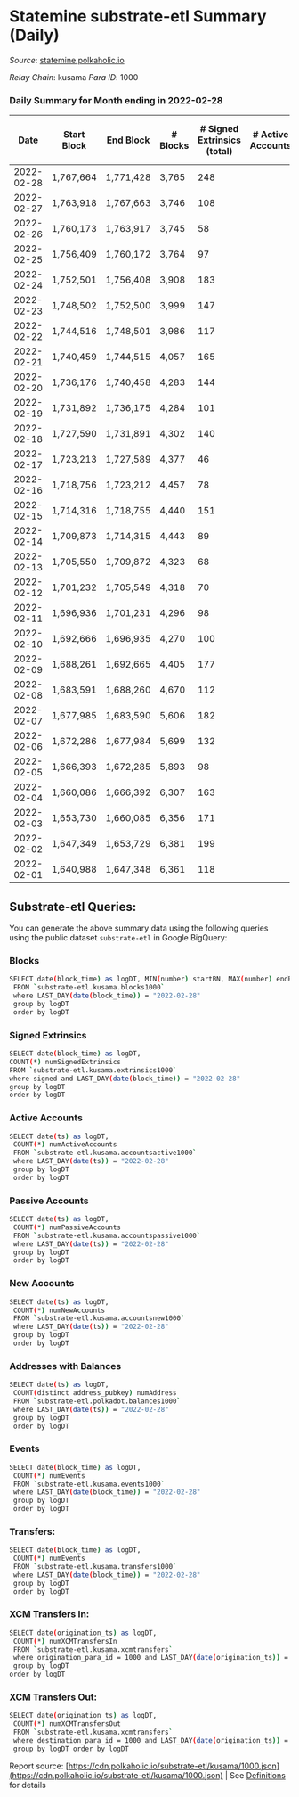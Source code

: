 # Statemine substrate-etl Summary (Daily)

_Source_: [statemine.polkaholic.io](https://statemine.polkaholic.io)

*Relay Chain*: kusama
*Para ID*: 1000



### Daily Summary for Month ending in 2022-02-28


| Date | Start Block | End Block | # Blocks | # Signed Extrinsics (total) | # Active Accounts | # Passive | # New | # Addresses with Balances | # Events | # Transfers | # XCM Transfers In | # XCM Transfers Out | Issues | 
| ---- | ----------- | --------- | -------- | --------------------------- | ----------------- | --------- | ----- | ------------------------- | -------- | ----------- | ------------------ | ------------------- | ------ |
| 2022-02-28 | 1,767,664 | 1,771,428 | 3,765 | 248 |  |  |  | 20,895 | 10,115 | 1,631 ($214,792.20) | 13 ($104.22) | 8 ($559,586.45) |  |
| 2022-02-27 | 1,763,918 | 1,767,663 | 3,746 | 108 |  |  |  | 20,869 | 9,573 | 1,550 ($759,192.88) | 19 ($228.18) | 18 ($22,152.09) |  |
| 2022-02-26 | 1,760,173 | 1,763,917 | 3,745 | 58 |  |  |  | 20,847 | 8,703 | 938 ($372,796.42) | 9 ($56.49) | 9 ($16,259.81) |  |
| 2022-02-25 | 1,756,409 | 1,760,172 | 3,764 | 97 |  |  |  | 20,837 | 15,066 | 2,632 ($542,659.56) | 12 ($537.00) | 15 ($45,529.72) |  |
| 2022-02-24 | 1,752,501 | 1,756,408 | 3,908 | 183 |  |  |  |  | 17,749 | 2,292 ($494,739.29) | 24 ($2,447.63) | 28 ($58,440.71) |  |
| 2022-02-23 | 1,748,502 | 1,752,500 | 3,999 | 147 |  |  |  | 19,553 | 10,679 | 1,945 ($145,333.53) | 19 ($996.96) | 21 ($55,402.90) |  |
| 2022-02-22 | 1,744,516 | 1,748,501 | 3,986 | 117 |  |  |  | 19,524 | 10,196 | 1,709 ($144,705.53) | 9 ($180.88) | 23 ($39,003.44) |  |
| 2022-02-21 | 1,740,459 | 1,744,515 | 4,057 | 165 |  |  |  | 19,506 | 10,631 | 1,827 ($305,280.62) | 16 ($2,954.72) | 19 ($123,338.63) |  |
| 2022-02-20 | 1,736,176 | 1,740,458 | 4,283 | 144 |  |  |  | 19,488 | 10,950 | 1,740 ($248,385.48) | 17 ($95.61) | 23 ($93,617.24) |  |
| 2022-02-19 | 1,731,892 | 1,736,175 | 4,284 | 101 |  |  |  | 19,469 | 10,531 | 1,491 ($97,356.83) | 12 ($66.08) | 27 ($42,075.57) |  |
| 2022-02-18 | 1,727,590 | 1,731,891 | 4,302 | 140 |  |  |  | 19,454 | 11,255 | 1,928 ($135,914.80) | 20 ($456.19) | 27 ($79,804.20) |  |
| 2022-02-17 | 1,723,213 | 1,727,589 | 4,377 | 46 |  |  |  |  | 9,783 | 794 ($10,760.48) | 5 ($2,677.28) | 9 ($36,618.55) |  |
| 2022-02-16 | 1,718,756 | 1,723,212 | 4,457 | 78 |  |  |  | 19,412 | 10,776 | 1,401 ($5,590.08) | 17 ($8,715.24) | 6 ($1,928.11) |  |
| 2022-02-15 | 1,714,316 | 1,718,755 | 4,440 | 151 |  |  |  | 19,384 | 12,669 | 1,883 ($2,395.34) | 6 ($207.94) | 7 ($22.99) |  |
| 2022-02-14 | 1,709,873 | 1,714,315 | 4,443 | 89 |  |  |  | 19,160 | 10,561 | 1,150 ($36,140.06) | 4 ($7.50) |   |  |
| 2022-02-13 | 1,705,550 | 1,709,872 | 4,323 | 68 |  |  |  | 19,145 | 10,184 | 1,165 ($29,781.34) | 3 ($20.31) |   |  |
| 2022-02-12 | 1,701,232 | 1,705,549 | 4,318 | 70 |  |  |  | 19,126 | 10,352 | 1,299 ($128,427.71) | 12 ($152.56) |   |  |
| 2022-02-11 | 1,696,936 | 1,701,231 | 4,296 | 98 |  |  |  | 19,110 | 10,700 | 1,529 ($83,321.37) | 12 ($87.22) |   |  |
| 2022-02-10 | 1,692,666 | 1,696,935 | 4,270 | 100 |  |  |  | 19,102 | 10,528 | 1,439 ($39,150.36) | 11 ($9,867.43) |   |  |
| 2022-02-09 | 1,688,261 | 1,692,665 | 4,405 | 177 |  |  |  | 19,082 | 12,100 | 2,237 ($232,208.52) | 29 ($172.00) |   |  |
| 2022-02-08 | 1,683,591 | 1,688,260 | 4,670 | 112 |  |  |  | 19,058 | 11,679 | 1,630 ($280,782.81) | 24 ($554.23) |   |  |
| 2022-02-07 | 1,677,985 | 1,683,590 | 5,606 | 182 |  |  |  | 19,031 | 14,507 | 2,381 ($124,351.92) | 11 ($2,150.78) |   |  |
| 2022-02-06 | 1,672,286 | 1,677,984 | 5,699 | 132 |  |  |  | 19,005 | 14,173 | 2,044 ($33,724.46) | 10 ($41.18) |   |  |
| 2022-02-05 | 1,666,393 | 1,672,285 | 5,893 | 98 |  |  |  | 18,986 | 14,055 | 1,707 ($114,558.37) | 17 ($84.10) |   |  |
| 2022-02-04 | 1,660,086 | 1,666,392 | 6,307 | 163 |  |  |  | 18,966 | 15,843 | 2,307 ($252,241.37) | 15 ($258.99) | 5 ($7,468.31) |  |
| 2022-02-03 | 1,653,730 | 1,660,085 | 6,356 | 171 |  |  |  | 18,937 | 16,063 | 2,356 ($62,078.37) | 25 ($208.47) |   |  |
| 2022-02-02 | 1,647,349 | 1,653,729 | 6,381 | 199 |  |  |  | 18,907 | 16,708 | 2,817 ($464,562.27) | 29 ($1,048.35) |   |  |
| 2022-02-01 | 1,640,988 | 1,647,348 | 6,361 | 118 |  |  |  | 18,879 | 15,378 | 1,965 ($312,513.94) | 26 ($181.84) |   |  |

## Substrate-etl Queries:
You can generate the above summary data using the following queries using the public dataset `substrate-etl` in Google BigQuery:

### Blocks
```bash
SELECT date(block_time) as logDT, MIN(number) startBN, MAX(number) endBN, COUNT(*) numBlocks 
 FROM `substrate-etl.kusama.blocks1000`  
 where LAST_DAY(date(block_time)) = "2022-02-28" 
 group by logDT 
 order by logDT
```

### Signed Extrinsics
```bash
SELECT date(block_time) as logDT, 
COUNT(*) numSignedExtrinsics 
FROM `substrate-etl.kusama.extrinsics1000`  
where signed and LAST_DAY(date(block_time)) = "2022-02-28" 
group by logDT 
order by logDT
```

### Active Accounts
```bash
SELECT date(ts) as logDT, 
 COUNT(*) numActiveAccounts 
 FROM `substrate-etl.kusama.accountsactive1000` 
 where LAST_DAY(date(ts)) = "2022-02-28" 
 group by logDT 
 order by logDT
```

### Passive Accounts
```bash
SELECT date(ts) as logDT, 
 COUNT(*) numPassiveAccounts 
 FROM `substrate-etl.kusama.accountspassive1000` 
 where LAST_DAY(date(ts)) = "2022-02-28" 
 group by logDT 
 order by logDT
```

### New Accounts
```bash
SELECT date(ts) as logDT, 
 COUNT(*) numNewAccounts 
 FROM `substrate-etl.kusama.accountsnew1000` 
 where LAST_DAY(date(ts)) = "2022-02-28" 
 group by logDT
 order by logDT
```

### Addresses with Balances
```bash
SELECT date(ts) as logDT,
 COUNT(distinct address_pubkey) numAddress 
 FROM `substrate-etl.polkadot.balances1000` 
 where LAST_DAY(date(ts)) = "2022-02-28" 
 group by logDT 
 order by logDT
```

### Events
```bash
SELECT date(block_time) as logDT, 
 COUNT(*) numEvents 
 FROM `substrate-etl.kusama.events1000` 
 where LAST_DAY(date(block_time)) = "2022-02-28" 
 group by logDT 
 order by logDT
```

### Transfers:
```bash
SELECT date(block_time) as logDT, 
 COUNT(*) numEvents 
 FROM `substrate-etl.kusama.transfers1000` 
 where LAST_DAY(date(block_time)) = "2022-02-28" 
 group by logDT 
 order by logDT
```

### XCM Transfers In:
```bash
SELECT date(origination_ts) as logDT, 
 COUNT(*) numXCMTransfersIn 
 FROM `substrate-etl.kusama.xcmtransfers` 
 where origination_para_id = 1000 and LAST_DAY(date(origination_ts)) = "2022-02-28" 
 group by logDT 
order by logDT
```

### XCM Transfers Out:
```bash
SELECT date(origination_ts) as logDT, 
 COUNT(*) numXCMTransfersOut 
 FROM `substrate-etl.kusama.xcmtransfers` 
 where destination_para_id = 1000 and LAST_DAY(date(origination_ts)) = "2022-02-28" 
 group by logDT order by logDT
```


Report source: [https://cdn.polkaholic.io/substrate-etl/kusama/1000.json](https://cdn.polkaholic.io/substrate-etl/kusama/1000.json) | See [Definitions](/DEFINITIONS.md) for details
